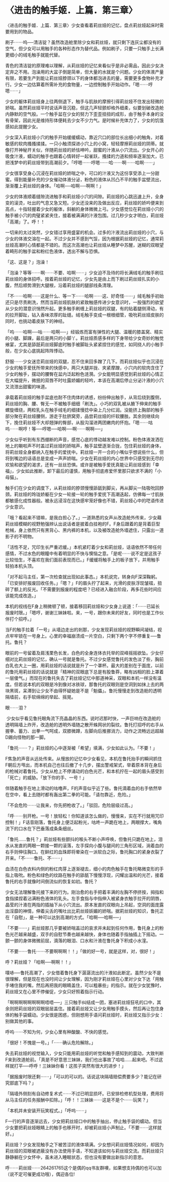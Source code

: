# 〈进击的触手姬．上篇．第三章〉

〈进击的触手姬．上篇．第三章〉少女查看着莉丝娅的记忆，盘点莉丝娅起床时需要用到的物品。

刷子⋯⋯呜──清洁锭？虽然改造舱里除少女和莉丝娅，就只剩下连灰尘都没有的空气，但少女可以用触手的各种形态作为替代品。例如刷子，只要一只触手上长满更细小的绒毛触手就能代替。

青色的清洁锭的原理难以理解，从莉丝娅的记忆来看似乎是非必需品，因此少女决定弃之不用。泡澡用的大盆子倒是简单，但大量的水就是个问题。少女的体液产量有限，若要生产到能让莉丝娅脖颈以下的身体都泡进去的量，需要更多食物补充才行。少女一边估算着所需补充的食物量，一边控制触手开始动作。「嗯⋯⋯哼嗯⋯⋯」

少女的躯体莉丝娅身上往两侧退下，触手与肌肤的摩擦引得莉丝娅不住发出轻微的娇喘。虽然莉丝娅平时说话声音沉稳，但这几声轻颤却格外细柔，似要划破改造舱内静默的空气般。一个触手盆在少女的努力下歪歪扭扭的成形，由于触手本身的没有骨架，因此光是维持形体便耗去少女不少力气。是时候补充体力了，少女的饥饿感如此提醒少女。

少女深入莉丝娅小穴的触手开始缓缓蠕动，靠近穴口的部位长出细小的触角，对着敏感的软肉搔搔揉揉。一只小触须探进小穴上的小窝，轻轻摩擦莉丝娅的阴蒂。就像打开神秘开关似，伴随莉丝娅的娇怯呻吟，甜蜜的汁液从小穴流出。少女开心的吸食汁液，蠕动的触手也跟着心情转好一起雀跃，搔揉的力道和频率逐渐加大，已把浅梦中的莉丝娅带到高潮前夕。「哼嗯⋯⋯哼嗯⋯⋯哈⋯⋯啊⋯⋯哈啊⋯⋯」

少女很享受身心沉浸在莉丝娅的娇喘之中，可口的汁液又为这份享受添上一分甜蜜。得到能量补充的少女催动体液分泌，粉色的液体从凹凸不平的触手盆壁流出，渐渐覆上莉丝娅的身体。「哈啊──哈啊──啊啊！」

少女的体液顺着缝隙流进触手和莉丝娅小穴的间隙。莉丝娅的心跳迅速上升，全身变的滚烫，吐出的气息又急又短。少女还没来的及做出反应，莉丝娅的娇吟便来到高点，十指轻握着少女的躯体，斜躺的身体微微上弓。少女感觉位在莉丝娅小穴的触手被小穴的肉璧紧紧夹住，接着被满满的汁液包围。过几秒少女才明白，莉丝娅「高潮」了。呼！！

一切来的太过突然，少女错过享用盛宴的机会。过多的汁液流出莉丝娅的小穴，与少女的体液交溶在一起。不过少女并不感到气馁，因为根据莉丝娅的记忆，通常莉丝娅高潮时心情都是不错的。而这次高潮也让莉丝娅从睡梦中苏醒，迷糊的双眼望着畸形的触手盆和粉红色液体，透出不解与恐惧。 

「这、这是？」泡澡！

「泡澡？等等⋯⋯啊⋯⋯不要、哈啊⋯⋯」少女迫不及待的将长满绒毛的触手刷往莉丝娅的身体招呼。按着莉丝娅的记忆，少女先是由上而下刷过莉丝娅扎实的小腹，然后顺势滑到大腿根，沿着莉丝娅的腿部线条清理。

「不⋯⋯哈啊⋯⋯这是什么、等一下⋯⋯哈啊⋯⋯这、好奇怪⋯⋯」绒毛触手初始还只是尽责刷洗，然而当莉丝娅肌肤的紧致触感传进少女意识时，一股强烈的欲望从少女的潜意识悄然升起。更多触手刷缠上莉丝娅的双腿，有的贴着腿侧滑动，有的拉开脚趾，钻入香味浓厚的趾缝。绒毛触手变成一根根细管，吸吮莉丝娅皮肤的同时，也挑动着皮肤下的神经。

「呜⋯⋯哈啊──咕⋯⋯哈啊──」经锻炼而富有弹性的大腿、温暖的膝盖窝、精实的小腿、脚踝，最后是两只的小脚丫。莉丝娅质感多样的下身带给少女奇妙的触觉飨宴，尤其是舔舐莉丝娅脚底时触手被脚趾头紧紧捏住的感觉，如同挠人的小触手般，在少女心底挑起阵阵悸动。

舒服⋯⋯少女迷恋莉丝娅的双腿，忍不住来回多蹭了几下。而莉丝娅似乎也沉浸在少女的触手爱抚所带来的快感中，两只大腿并拢、夹紧摩蹭，小穴内的软肉含住了少女的触手，摆动的腰臀在盆内泛起粉色涟漪。少女能明显感觉到莉丝娅的心情正在大幅提升，微抿的双唇不时吐露娇媚的轻吟，本该在高潮后停止分泌汁液的小穴又流泄出甜蜜的味道。

承载着莉丝娅的触手盆底也耐不住肉体的诱惑，纷纷伸出触手，从背后绕到腹侧，莉丝娅的胸、腰、臀无一不被触手细细「刷洗」。小巧的双乳被从腋下伸来的触手螺旋缠绕，两粒乳头在触手绒毛的细揉慢捻中染上几分红润。没能挤上胸部的触手部分聚在莉丝娅腰侧，游走于肚脐窝旁，品尝莉丝娅的纤软腰肢。其余则继续向下，挽住莉丝娅不大却翘弹的臀部，从股沟溜进两团嫩肉的怀抱。「嗯⋯⋯咕呜⋯⋯啊哼！等──哼嗯──哈啊──啊⋯⋯啊啊──」

少女似乎听到有东西绷断的声音，感觉心底的悸动越发难以控制。粉色体液泼洒在地上的唰啦声不时盖过莉丝娅的娇喘声，触手盆壁逐渐合拢，包住莉丝娅的身体，将莉丝娅全身都纳入在触手的爱抚中。莉丝娅一开一合的小嘴似乎想说些什么，但将到嘴边的话语总是变成一声声娇喘。少女在莉丝娅的内心世界中只感受到无尽的欢愉和欲望的渴求，还有一丝丝恐惧。或许是被触手爱抚真能让莉丝娅感到「幸福」，少女如此推断，卸下最后的谨慎，用触手彻底疼爱怀里那只欲求不满的「小母猫」。

触手们在少女的调度下，从莉丝娅的脖颈慢慢舔舐到脚尖，再从脚尖一陆吸吮回脖颈。莉丝娅的玲珑娇躯在少女一轮接一轮的触手爱抚下高潮迭起，仿佛每一寸肌肤都敏感化成性器般。被永远浸淫在这快感牢笼好像也不错，莉丝娅心中的呓语传进少女意识。 

「哦？看起来不错嘛，是我白担心了。」一道熟悉的女声从改造舱外传来，少女藉莉丝娅模糊的视野勉强辨认出说话者是披着白挂袍的F。F身后跟着的是背着巨型枪械，身上依然只有黑背心、黑内裤的本机，以及被改造舱外墙遮住，只露出一道影子的不明物。

「活性不足，咒印生长严重迟缓。」本机紧盯着少女和莉丝娅，话语依然不带任何感情，不过水色的眼瞳中有着明显的不快与懊恼之意。「是呢⋯⋯说不定是这孩子比较怕生，不喜欢在我们面前表现而已。」F缓缓将触手上的板子放下，并用触手轻拍本机头顶。

「对不起马主任，第一次检查就出现如此事态。」本机说完，转身向F深深鞠躬。「已安排好报废回收任务。」「嗯？」F的眉头拧了起来，光滑的皮肤浮现皱褶，扭碎了额上的反光。「不需要到报废的程度吧？已经进入融合阶段，再多花些时间应该能完成改造。」

本机的视线在F身上稍微顿了顿，接着移回莉丝娅和少女身上说道：「⋯⋯已延长报废时限。」「嗯哼，谢谢三妹妹啦。来，一号，跟你未来的好友，同时也是工作伙伴打个招呼。」

当F的触手拉着「一号」从墙边走出的剎那，少女发现莉丝娅的视野瞬间凝结，视点牢牢锁在一号身上。心里的幸福崩溃成一片空白，只剩下两个字不停重复──鲁托。鲁托？

眼前的一号留着及肩浅栗色长发，白色的全身连体衣托举的双峰摇摇欲坠。少女仔细对比莉丝娅的记忆，确认一号就是鲁托。不过少女感觉鲁托的发色淡了些，胸前白乳也大上一圈，用莉丝娅的话说就是升了一个罩杯。最大的差别在于面庞，以前的鲁托用莉丝娅的话说就是「精神的双眼底下总是有股鲁莽，略有凶相的脸上罩着一层傻气。」而现在的鲁托失去了莉丝娅记忆中那道神采，双眼和本机一样没有温度。但若说本机的双眼是冷到像对冰铁球，那鲁托的双眼则是空洞到如抹上去的两块黑斑，呆滞到让少女不由得怀疑她是不是「魁儡」。鲁托慢慢走到改造舱的透明隔墙前，右手软绵绵的举起、摇晃。

眼⋯⋯泪？ 

 少女似乎看见鲁托眼角流下亮晶晶的东西。说时迟那时快，一声巨响在改造舱的透明隔墙上炸开，改造舱的透明外墙随之散开蛛网状的裂纹。鲁托打招呼的右手从握拳、蓄力、出拳一气呵成，双膝微蹲，左脚向后推挪消力，动作之流畅远远超越D踢向怪物的那一脚。

「鲁托⋯⋯？」莉丝娅的心中逐渐被「希望」填满，少女如此认为。「不要！」

F焦急的声音从远处传来。从慢放的记忆中少女看见，本机在鲁托抬手的瞬间抓住F朝后方甩出，而本机自己也往后撤了十几步，摆出警戒架式，举着原本背在身后的枪械对着鲁托。少女从枪上不停涌动的白色光芒，和本机拧在一起的眉头感受到「死亡」的威胁。「放下你的手、一号！」

伴随着触手在地上滑动的咕噜声，F的声音似乎近了些。鲁托滴着血的右手依然举在空中，看上去随时都有轰出第二拳的可能。「请勿靠近，危险。」

「不会危险⋯⋯让我来，你先把枪收了。」「驳回，危险层级过高。」

「呼⋯⋯别开枪。一号！放轻松！你知道该怎么做的，慢慢来，实在不行就用咒印控制！」F话音刚落，鲁托身上便泛起粉光，咕咚一声跪在地上，两眼撑大，嘴角流下的口水在下巴垂落成条条细丝。

「鲁托……鲁托？」莉丝娅有些颤抖的喉头不断小声呼唤，但鲁托只跪在地上，泪水从发直的两眼一颗接一颗的滚落，左手探向小腹与腿间的三角形区域，淌着血的右手则伸往胸口。在鲜红的血珠即将晕染在一派软白之际，鲁托胸口的紧身衣裂了开来。「不⋯⋯鲁托、不⋯⋯」

血渍在白色衣料内侧的粉红肉芽上逐渐褪去，细小的肉色触手在鲁托略微变形的手指上吸吮。粉色和绿色的纹路在触手的舔舐下慢慢浮现，闪耀出温和的光芒，接着鲁托的右手就像时间倒流似的恢复如初。鲁托？

少女无法理解鲁托接下来的行为。刚治愈的右手把着丰满的左胸不停挤按，拇指和食指揉捏着沾满粉色液体的乳头。左手食指与中指伸入被紧身衣触手拉开的阴唇，晶莹的汁液在两指的插抽下从小穴流出。原本发直的双眼向上吊起，空洞的面庞露出淫靡的神情，伸着尖舌的嘴吐出比莉丝娅妖媚的娇喘。据莉丝娅的知识，鲁托正在「自慰」，是一种可以达到高潮的方式。「哈啊──哈啊──」

「不要⋯⋯」莉丝娅那几乎要被娇喘盖过的哀求并未起到任何作用，鲁托身上的粉色光芒越来越盛，双手的自慰节奏也越来越快，身体也随着手指抽插上下摇动。一颤一颤的身体微微前屈，滴落的眼泪、口水和汁液在鲁托身下积成小水漥。

「不要⋯⋯鲁托⋯⋯不要啊啊啊！！」「做的好一号，就是这样，对，很好！」

呼？莉丝娅？「哈啊──啊啊！！」

噗哧──鲁托高潮了，少女借着鲁托身下潺潺流出的汁液如此断定。虽然少女不是很理解，但是现在也没时间让少女理解，因为刚才莉丝娅在心里对少女下达「用触手堵住我的嘴，然后再把我的眼睛盖住，可以粗暴些」的指示。就在少女犹豫时，莉丝娅又在心里不停催促，少女只好照着指示行动。

「啊啊啊啊啊啊啊啊唔唔──」三只触手纠结成一团，塞进莉丝娅狂吼的口中，其余则把莉丝娅的双眼层层盖住。接着莉丝娅又让少女用触手摸头，然后再让包住身体的触手袋蠕动。少女很是困惑，但刚想用手语问莉丝娅时，莉丝娅又指示少女：别做其他的事。

呼呜⋯⋯不知为何，少女心里有种酸酸、不快的感觉。

「很好！不愧是一号。」「⋯⋯确认危险解除。」

失去莉丝娅的视觉输入，少女只能用莉丝娅的听觉和触手感知到的震动，大致判断F来到改道舱前。「真是不好意思三妹妹，我们也出事故了哈哈……起来吧。不过这样就打平──呼呼！三妹妹你看！这孩子突然有很大的进步！」

「据报废时限还剩⋯⋯」「可以的可以的。话说这块隔墙赔偿费要多少？能记在研究部底下吗？」

「隔墙外侧刻有自动修复术式⋯⋯不过已明显损坏。已安排检修机型处理，费用将从马主任的任务报酬中扣除。」「呼！！三妹妹⋯⋯这是不是个⋯⋯玩笑？」

「本机并未安装开玩笑程式。」「呼呜⋯⋯」

F一行的声音逐渐远去，少女把莉丝娅口中的触手抽出，停止触手袋的蠕动。但当少女要把莉丝娅眼睛上的触手也移开时，却被莉丝娅小声制止。「不要⋯⋯这样就好。」

莉丝娅？少女发现触手之下被苦涩的液体填满。少女想问莉丝娅情况如何，却因为莉丝娅的双眼被遮蔽没有办法使用手语，不知道该如何与莉丝娅交流。而莉丝娅只静静躺在少女怀中，虽未进入睡眠状态，但也没有要做出新指示的意思。

呼⋯⋯莉丝娅⋯⋯264261765这个是偶的qq书友群噢，如果想支持偶的也可以加（说不定可催更成功哦），偶迎各位!

